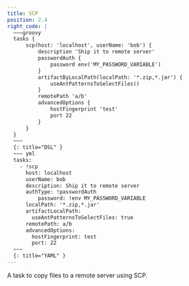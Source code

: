 ```yaml
---
title: SCP
position: 2.4
right_code: |
  ~~~groovy
  tasks {
      scp(host: 'localhost', userName: 'bob') {
          description 'Ship it to remote server'
          passwordAuth {
              password env('MY_PASSWORD_VARIABLE')
          }
          artifactByLocalPath(localPath: '*.zip,*.jar') {
              useAntPatternsToSelectFiles()
          }
          remotePath 'a/b'
          advancedOptions {
              hostFingerprint 'test'
              port 22
          }
      }
  }
  ~~~
  {: title="DSL" }
  ~~~ yml
  tasks:
    - !scp
      host: localhost
      userName: bob
      description: Ship it to remote server
      authType: !passwordAuth
          password: !env MY_PASSWORD_VARIABLE
      localPath: '*.zip,*.jar'
      artifactLocalPath:
        useAntPatternsToSelectFiles: true
      remotePath: a/b
      advancedOptions:
        hostFingerprint: test
        port: 22
  ~~~
  {: title="YAML" }
---
```

A task to copy files to a remote server using SCP.